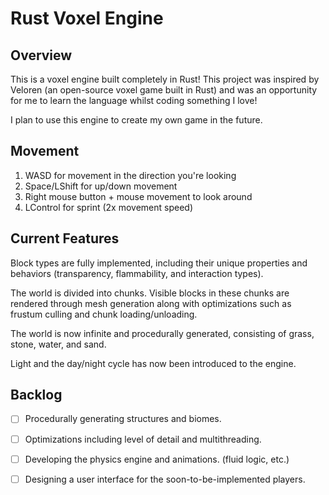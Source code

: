 # Rust Voxel Engine

## Overview

This is a voxel engine built completely in Rust! This project was inspired by Veloren (an open-source voxel game built in Rust) and was an opportunity for me to learn the language whilst coding something I love!

I plan to use this engine to create my own game in the future.

## Movement

1. WASD for movement in the direction you're looking
2. Space/LShift for up/down movement
3. Right mouse button + mouse movement to look around
4. LControl for sprint (2x movement speed)

## Current Features

Block types are fully implemented, including their unique properties and behaviors (transparency, flammability, and interaction types).

The world is divided into chunks. Visible blocks in these chunks are rendered through mesh generation along with optimizations such as frustum culling and chunk loading/unloading.

The world is now infinite and procedurally generated, consisting of grass, stone, water, and sand.

Light and the day/night cycle has now been introduced to the engine.

## Backlog

-[ ] Procedurally generating structures and biomes.

-[ ] Optimizations including level of detail and multithreading.

-[ ] Developing the physics engine and animations. (fluid logic, etc.)

-[ ] Designing a user interface for the soon-to-be-implemented players.
